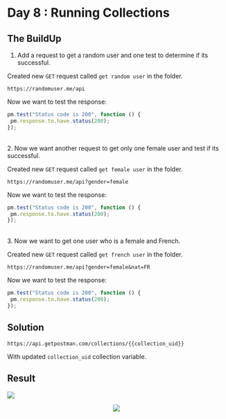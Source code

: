 # Day 8 : Running Collections

## The BuildUp
1. Add a request to get a random user and one test to determine if its successful.

Created new `GET` request called `get random user` in the folder.
```HTTPS
https://randomuser.me/api
```

Now we want to test the response:

```js
pm.test("Status code is 200", function () {
 pm.response.to.have.status(200);
});
```

<br>
2. Now we want another request to get only one female user and test if its successful.

Created new `GET` request called `get female user` in the folder.
```HTTPS
https://randomuser.me/api?gender=female
```
Now we want to test the response:

```js
pm.test("Status code is 200", function () {
 pm.response.to.have.status(200);
});
```
<br>
3. Now we want to get one user who is a female and French.

Created new `GET` request called `get french user` in the folder.

```HTTPS
https://randomuser.me/api?gender=female&nat=FR
```
Now we want to test the response:

```js
pm.test("Status code is 200", function () {
 pm.response.to.have.status(200);
});
```

## Solution

```HTTPS
https://api.getpostman.com/collections/{{collection_uid}}
```
With updated `collection_uid` collection variable.
## Result

<img src="https://i.imgur.com/TaqjnTr.png">
<p align="center">
<img src="https://media3.giphy.com/media/Vi6fwn76gPynTeoL6W/giphy.gif?cid=ecf05e47o0lq8mn5h13ju9aawk2ecwz16wwtcbryru7aa2g9&rid=giphy.gif&ct=g" />
</p>
